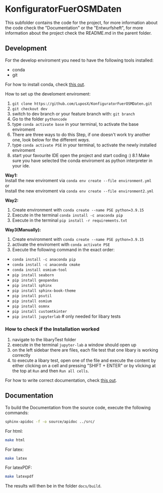# KonfiguratorFuerOSMDaten

This subfolder contains the code for the project, for more information about the
code check the "Documentation" or the "Entwurfsheft", for more information about
the project check the README.md in the parent folder.


## Development

For the develop enviroment you need to have the following tools installed:
- conda
- git  

For how to install conda, check [this out](https://docs.conda.io/projects/conda/en/latest/user-guide/install/index.html).

How to set up the develoment enviroment:
1. `git clone https://github.com/LuposX/KonfiguratorFuerOSMDaten.git`
2. `git checkout dev`
3. switch to dev branch or your feature branch with: `git branch`
4. Go to the folder `pythoncode`
5. type `conda activate base` in your terminal, to activate the base enviroment
6. There are three ways to do this Step, if one doesn't work try another one, look below for the different *ways*.
7. type `conda activate PSE` in your terminal, to activate the newly installed enviroment
8. start your favourite IDE open the project and start coding :)
8.1 Make sure you have selected the conda enviroment as python interpreter in your ide.

**Way1:**  
Install the new enviroment via `conda env create --file environment.yml`  
or    
Install the new enviroment via `conda env create --file environment2.yml`    


**Way2:**  
1. Create environment with `conda create --name PSE python=3.9.15`  
2. Execute in the terminal `conda install -c anaconda pip`  
3. Execute in the terminal `pip install -r requirements.txt`


**Way3(Manually):**  
1. Create environment with `conda create --name PSE python=3.9.15`  
2. activate the enviroment with `conda activate PSE`  
2. Execute the following command in the exact order:  
- `conda install -c anaconda pip`  
- `conda install -c anaconda cmake`  
- `conda install osmium-tool`  
- `pip install seaborn`  
- `pip install geopandas`  
- `pip install sphinx`  
- `pip install sphinx-book-theme `  
- `pip install psutil`  
- `pip install osmium`  
- `pip install osmnx`  
- `pip install customtkinter`  
- `pip install jupyterlab` # only needed for libary tests

### How to check if the Installation worked  

1. navigate to the libaryTest folder 
2. execute in the terminal `jupyter-lab` a window should open up
3. on the left sidebar there are files, each file test that one libary is working correctly
4. to execute a libary test, open one of the file and execute the content by either clicking on a cell and pressing "SHIFT + ENTER" or by vlicking at the top at `Run` and then `Run all cells`.


For how to write correct documentation, check [this out](https://sphinxcontrib-napoleon.readthedocs.io/en/latest/example_google.html).

## Documentation

To build the Documentation from the source code, execute the following commands:
```sh
sphinx-apidoc -f -o source/apidoc ../src/
```
For html:
```sh
make html
```
For latex:
```sh
make latex
```
For latexPDF:
```sh
make latexpdf
```

The results will then be in the folder `docs/build`.
